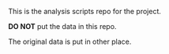 This is the analysis scripts repo for the project.

**DO NOT** put the data in this repo.

The original data is put in other place.

